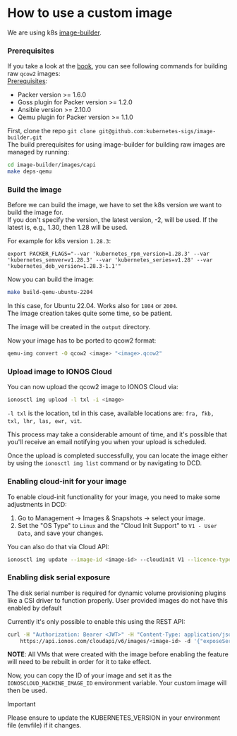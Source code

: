 # How to use a custom image

We are using k8s [image-builder](https://github.com/kubernetes-sigs/image-builder).

### Prerequisites

If you take a look at the [book](https://image-builder.sigs.k8s.io/capi/providers/raw), you can see following commands for building raw `qcow2` images:   
[Prerequisites](https://image-builder.sigs.k8s.io/capi/capi#prerequisites):
- Packer version >= 1.6.0
- Goss plugin for Packer version >= 1.2.0
- Ansible version >= 2.10.0
- Qemu plugin for Packer version >= 1.1.0


First, clone the repo `git clone git@github.com:kubernetes-sigs/image-builder.git`   
The build prerequisites for using image-builder for building raw images are managed by running:
```sh
cd image-builder/images/capi
make deps-qemu
```

### Build the image

Before we can build the image, we have to set the k8s version we want to build the image for.   
If you don't specify the version, the latest version, -2, will be used. If the latest is, e.g., 1.30, then 1.28 will be used.   

For example for k8s version `1.28.3`:
```
export PACKER_FLAGS="--var 'kubernetes_rpm_version=1.28.3' --var 'kubernetes_semver=v1.28.3' --var 'kubernetes_series=v1.28' --var 'kubernetes_deb_version=1.28.3-1.1'"
```

Now you can build the image:
```sh
make build-qemu-ubuntu-2204
```
In this case, for Ubuntu 22.04. Works also for `1804` or `2004`.   
The image creation takes quite some time, so be patient.   

The image will be created in the `output` directory.

Now your image has to be ported to qcow2 format:
```sh
qemu-img convert -O qcow2 <image> "<image>.qcow2"
```

### Upload image to IONOS Cloud

You can now upload the qcow2 image to IONOS Cloud via:
```sh
ionosctl img upload -l txl -i <image>
```
`-l txl` is the location, txl in this case, available locations are: `fra, fkb, txl, lhr, las, ewr, vit`.


This process may take a considerable amount of time, and it's possible that you'll receive an email notifying you when your upload is scheduled.

Once the upload is completed successfully, you can locate the image either by using the `ionosctl img list` command or by navigating to DCD.

### Enabling cloud-init for your image

To enable cloud-init functionality for your image, you need to make some adjustments in DCD:

1. Go to Management -> Images & Snapshots -> select your image.
2. Set the "OS Type" to `Linux` and the "Cloud Init Support" to `V1 - User Data`, and save your changes.

You can also do that via Cloud API:
```sh
ionosctl img update --image-id <image-id> --cloudinit V1 --licence-type LINUX
```

### Enabling disk serial exposure

The disk serial number is required for dynamic volume provisioning plugins like a CSI driver to function properly.
User provided images do not have this enabled by default

Currently it's only possible to enable this using the REST API:

```sh
curl -H "Authorization: Bearer <JWT>" -H "Content-Type: application/json" -X PATCH \
    https://api.ionos.com/cloudapi/v6/images/<image-id> -d '{"exposeSerial": true}'
```

**NOTE**: All VMs that were created with the image before enabling the feature will need to be rebuilt in order for it to take effect.

Now, you can copy the ID of your image and set it as the `IONOSCLOUD_MACHINE_IMAGE_ID` environment variable. Your custom image will then be used.

> [!IMPORTANT]
> Please ensure to update the KUBERNETES_VERSION in your environment file (envfile) if it changes.
